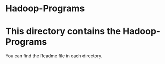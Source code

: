 # Hadoop-Programs
# This directory contains the Hadoop-Programs
You can find the Readme file in each directory.
